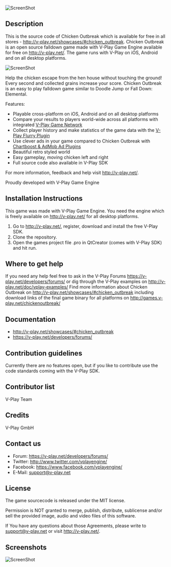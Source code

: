 ![ScreenShot](http://v-play.net/support/vplay-logo-simple-trans.png)

Description
-----------
This is the source code of Chicken Outbreak which is available for free in all stores - http://v-play.net/showcases/#chicken_outbreak. Chicken Outbreak is an open source falldown game made with V-Play Game Engine available for free on http://v-play.net/. The game runs with V-Play on iOS, Android and on all desktop platforms. 

![ScreenShot](http://v-play.net/doc/images/chickenbreakout-01.png)

Help the chicken escape from the hen house without touching the ground! Every second and collected grains increase your score. 
Chicken Outbreak is an easy to play falldown game similar to Doodle Jump or Fall Down: Elemental. 

Features:
- Playable cross-platform on iOS, Android and on all desktop platforms
- Compare your results to players world-wide across all platforms with integrated [V-Play Game Network](http://v-play.net/2013/12/how-to-increase-player-retention-with-v-play-game-network/)
- Collect player history and make statistics of the game data with the [V-Play Flurry Plugin](http://v-play.net/doc/vplay-group/#plugin-components/)
- Use clever ads in your game compared to Chicken Outbreak with [Chartboost & AdMob Ad Plugins](http://v-play.net/doc/vplay-group/#plugin-components/)
- Beautiful retro styled world 
- Easy gameplay, moving chicken left and right 
- Full source code also available in V-Play SDK 

For more information, feedback and help visit http://v-play.net/. 

Proudly developed with V-Play Game Engine

Installation Instructions
-------------------------
This game was made with V-Play Game Engine. You need the engine which is freely available on http://v-play.net/ for all desktop platforms.

1. Go to http://v-play.net/, register, download and install the free V-Play SDK. 
2. Clone the repository.
3. Open the games project file .pro in QtCreator (comes with V-Play SDK) and hit run.

 
Where to get help
-----------------
If you need any help feel free to ask in the V-Play Forums https://v-play.net/developers/forums/ or dig through the V-Play examples on http://v-play.net/doc/vplay-examples/
Find more information about Chicken Outbreak on http://v-play.net/showcases/#chicken_outbreak including download links of the final game binary for all platforms on http://games.v-play.net/chickenoutbreak/

Documentation
-------------
- http://v-play.net/showcases/#chicken_outbreak
- https://v-play.net/developers/forums/ 

Contribution guidelines 
-----------------------
Currently there are no features open, but if you like to contribute use the code standards coming with the V-Play SDK.

Contributor list 
----------------
V-Play Team

Credits 
-------
V-Play GmbH

Contact us 
----------
- Forum: https://v-play.net/developers/forums/ 
- Twitter: http://www.twitter.com/vplayengine/
- Facebook: https://www.facebook.com/vplayengine/
- E-Mail: support@v-play.net

License  
-------
The game sourcecode is released under the MIT license.

Permission is NOT granted to merge, publish, distribute, sublicense and/or 
sell the provided image, audio and video files of this software.

If You have any questions about those Agreements, please write to support@v-play.net 
or visit http://v-play.net/.

Screenshots  
-----------
![ScreenShot](http://v-play.net/doc/images/chickenbreakout-01.png)